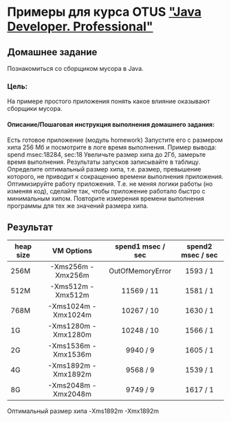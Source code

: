 # Примеры для курса OTUS ["Java Developer. Professional"](https://otus.ru/lessons/java-professional/?utm_source=github&utm_medium=free&utm_campaign=otus)

## Домашнее задание
Познакомиться со сборщиком мусора в Java.

### Цель:
На примере простого приложения понять какое влияние оказывают сборщики мусора.

#### Описание/Пошаговая инструкция выполнения домашнего задания:

Есть готовое приложение (модуль homework)
Запустите его с размером хипа 256 Мб и посмотрите в логе время выполнения.
Пример вывода:
spend msec:18284, sec:18
Увеличьте размер хипа до 2Гб, замерьте время выполнения.
Результаты запусков записывайте в таблицу.
Определите оптимальный размер хипа, т.е. размер, превышение которого,
не приводит к сокращению времени выполнения приложения.
Оптимизируйте работу приложения.
Т.е. не меняя логики работы (но изменяя код), сделайте так, чтобы приложение работало быстро с минимальным хипом.
Повторите измерения времени выполнения программы для тех же значений размера хипа.


## Результат

| heap size |       VM Options       |  spend1 msec / sec  | spend2   msec / sec | 
|-----------|:----------------------:|:-------------------:|:-------------------:|
| 256M      |   -Xms256m -Xmx256m    |  OutOfMemoryError   |      1593 / 1       |    
| 512M      |   -Xms512m -Xmx512m    |     11569 / 11      |      1581 / 1       | 
| 768M      |  -Xms1024m -Xmx1024m   |     10267 / 10      |      1630 / 1       |
| 1G        |  -Xms1280m -Xmx1280m   |     10248 / 10      |      1566 / 1       |
| 2G        |  -Xms1536m -Xmx1536m   |      9940 / 9       |      1605 / 1       |
| 4G        |  -Xms1892m -Xmx1892m   |      9568 / 9       |      1539 / 1       |
| 8G        |  -Xms2048m -Xmx2048m   |      9749 / 9       |      1617 / 1       |


Оптимальный размер хипа -Xms1892m -Xmx1892m 